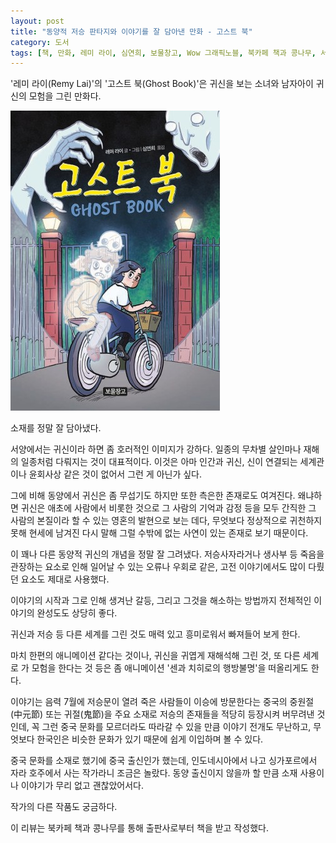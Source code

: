 ```yaml
---
layout: post
title: "동양적 저승 판타지와 이야기를 잘 담아낸 만화 - 고스트 북"
category: 도서
tags: [책, 만화, 레미 라이, 심연희, 보물창고, Wow 그래픽노블, 북카페 책과 콩나무, 서평]
---
```


'레미 라이(Remy Lai)'의
'고스트 북(Ghost Book)'은
귀신을 보는 소녀와 남자아이 귀신의 모험을 그린 만화다.

![표지](/images/comic/ghost-book-comic-book.jpg)

소재를 정말 잘 담아냈다.

서양에서는 귀신이라 하면 좀 호러적인 이미지가 강하다.
일종의 무차별 살인마나 재해의 일종처럼 다뤄지는 것이 대표적이다.
이것은 아마 인간과 귀신, 신이 연결되는 세계관이나 윤회사상 같은 것이 없어서 그런 게 아닌가 싶다.

그에 비해 동양에서 귀신은 좀 무섭기도 하지만 또한 측은한 존재로도 여겨진다.
왜냐하면 귀신은 애초에 사람에서 비롯한 것으로
그 사람의 기억과 감정 등을 모두 간직한
그 사람의 본질이라 할 수 있는 영혼의 발현으로 보는 데다,
무엇보다 정상적으로 귀천하지 못해 현세에 남겨진
다시 말해 그럴 수밖에 없는 사연이 있는 존재로 보기 때문이다.

이 꽤나 다른 동양적 귀신의 개념을 정말 잘 그려냈다.
저승사자라거나 생사부 등
죽음을 관장하는 요소로 인해 일어날 수 있는 오류나 우회로 같은,
고전 이야기에서도 많이 다뤘던 요소도 제대로 사용했다.

이야기의 시작과 그로 인해 생겨난 갈등,
그리고 그것을 해소하는 방법까지
전체적인 이야기의 완성도도 상당히 좋다.

귀신과 저승 등 다른 세계를 그린 것도 매력 있고 흥미로워서 빠져들어 보게 한다.

마치 한편의 애니메이션 같다는 것이나,
귀신을 귀엽게 재해석해 그린 것,
또 다른 세계로 가 모험을 한다는 것 등은
좀 애니메이션 '센과 치히로의 행방불명'을 떠올리게도 한다.

이야기는 음력 7월에 저승문이 열려 죽은 사람들이 이승에 방문한다는
중국의 중원절(中元節) 또는 귀절(鬼節)을 주요 소재로
저승의 존재들을 적당히 등장시켜 버무려낸 것인데,
꼭 그런 중국 문화를 모르더라도 따라갈 수 있을 만큼 이야기 전개도 무난하고,
무엇보다 한국인은 비슷한 문화가 있기 때문에 쉽게 이입하며 볼 수 있다.

중국 문화를 소재로 했기에 중국 출신인가 했는데,
인도네시아에서 나고 싱가포르에서 자라 호주에서 사는 작가라니 조금은 놀랐다.
동양 출신이지 않을까 할 만큼 소재 사용이나 이야기가 무리 없고 괜찮았어서다.

작가의 다른 작품도 궁금하다.



<div class="im im-info">
이 리뷰는 북카페 책과 콩나무를 통해 출판사로부터 책을 받고 작성했다.
</div>
